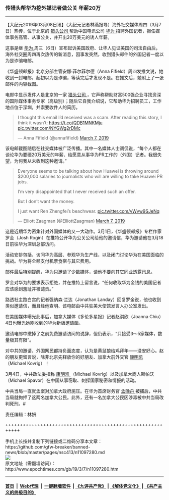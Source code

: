 ### 传猎头帮华为挖外媒记者做公关 年薪20万
------------------------

<p>
 【大纪元2019年03月08日讯】（大纪元记者林燕报导）海外社交媒体周四（3月7日）热传，位于北京的
 <a href="http://www.epochtimes.com/gb/tag/%E7%8C%8E%E5%A4%B4%E5%85%AC%E5%8F%B8.html">
  猎头公司
 </a>
 帮助中国电讯公司
 <a href="http://www.epochtimes.com/gb/tag/%E5%8D%8E%E4%B8%BA.html">
  华为
 </a>
 招聘外国记者，担任媒体事务高管、从事公关，并开出20万美元的诱人年薪。
</p>
<p>
 这事是继
 <a href="http://www.epochtimes.com/gb/tag/%E5%8D%8E%E4%B8%BA.html">
  华为
 </a>
 周三（6日）宣布起诉美国政府、让华人见证美国的司法自由后，海外社交圈周四再次热传的新消息，因事发突然，收到猎头邮件的外国记者一度以为是诈骗电邮。
</p>
<p>
 《华盛顿邮报》北京分部主管安娜·菲尔菲尔德（Anna Fifield）周四发推文说，她收到一封电邮，起初以为是诈骗，等读完后才发现不是。在推文后，她附上了一张邮件的内容截图。
</p>
<p>
 电邮中显示发件人是北京的一家
 <a href="http://www.epochtimes.com/gb/tag/%E7%8C%8E%E5%A4%B4%E5%85%AC%E5%8F%B8.html">
  猎头公司
 </a>
 ，它声称帮助财富500强企业寻找资深的国际媒体事务专家（高级别）；随后它自我介绍说，它帮助华为招聘员工，工作地点位于深圳，并索要收件人的简历。
</p>
<p>
</p>
<blockquote class="twitter-tweet" data-lang="en">
 <p dir="ltr" lang="en">
  I thought this email I’d received was a scam. After reading this story, I think it wasn’t:
  <a href="https://t.co/QDB1MNKMju">
   https://t.co/QDB1MNKMju
  </a>
  <a href="https://t.co/NYGWg2rDMc">
   pic.twitter.com/NYGWg2rDMc
  </a>
 </p>
 <p>
  — Anna Fifield (@annafifield)
  <a href="https://twitter.com/annafifield/status/1103534271044771840?ref_src=twsrc%5Etfw">
   March 7, 2019
  </a>
 </p>
</blockquote>
<p>
 <p>
  该电邮截图随后在社交媒体被广泛传播。其中一名媒体人士调侃说，“每个人都在谈论华为要砸20万美元的年薪、给愿意从事华为PR工作的（外国）记者。我很失望，为何我从未收到这种邀请。”
 </p>
</p>
<p>
</p>
<blockquote class="twitter-tweet" data-lang="en">
 <p dir="ltr" lang="en">
  Everyone seems to be talking about how Huawei is throwing around $200,000 salaries to journalists who will are willing to take Huawei PR jobs.
 </p>
 <p>
  I’m very disappointed that I never received such an offer.
 </p>
 <p>
  But I don’t want the money.
 </p>
 <p>
  I just want Ren Zhengfei’s beachwear.
  <a href="https://t.co/vWvw9SJeNq">
   pic.twitter.com/vWvw9SJeNq
  </a>
 </p>
 <p>
  — Elliott Zaagman (@ElliottZaagman)
  <a href="https://twitter.com/ElliottZaagman/status/1103570659555332096?ref_src=twsrc%5Etfw">
   March 7, 2019
  </a>
 </p>
</blockquote>
<p>
 <p>
  这是近期华为密集针对外国媒体的又一大动作。3月1日，《华盛顿邮报》专栏作家罗金（Josh Rogin）在推特公开华为公关公司给他的邀请信，华为邀请他在3月18日前往华为深圳总部访问。
 </p>
 <p>
  活动安排包括，访问华为高层、参观华为生产线，以及闭门讨论华为在美国面临的挑战。华为将全额支付机票食宿与其它费用。
 </p>
 <p>
  邮件最后特别提醒，华为只邀请了少数媒体，请他不要向其它同业透露讯息。
 </p>
 <p>
  罗金对华为的要求表示拒绝，并在推特上留言说，“任何收取华为金钱的美国记者应该感到羞耻并被谴责。”
 </p>
 <p>
  路透社主跑白宫的记者强纳森·兰达（Jonathan Landay）回复罗金说，他也收到类似邀请信，而且经他查明、该电邮由中共驻美大使馆发言人办公室发出。
 </p>
 <p>
  在美国媒体曝光此事后，加拿大媒体《多伦多星报》记者赵淇欣（Joanna Chiu）4日也曝光她刚收到的华为新版邀请函。
 </p>
 <p>
  邀请电邮中撤掉了之前免费邀请访问的说辞，但仍表示，“只接受3～5家媒体，数量极其有限”。
 </p>
 <p>
  对中共的邀请，外国网民都持负面态度，认为是黄鼠狼给鸡拜年——没安好心。赵的朋友更留言说，除非北京先释放你的好朋友、加拿大前外交官
  <a href="http://www.epochtimes.com/gb/tag/%E5%BA%B7%E6%98%8E%E5%87%AF.html">
   康明凯
  </a>
  （Michael Kovrig）！
 </p>
 <p>
  3月4日，中共政法委指称
  <a href="http://www.epochtimes.com/gb/tag/%E5%BA%B7%E6%98%8E%E5%87%AF.html">
   康明凯
  </a>
  （Michael Kovrig）以及加拿大商人斯帕沃（Michael Spavor）在中国从事窃取、刺探国家秘密和情报的活动。
 </p>
 <p>
  中共当局一直就孟案对加拿大政府施压。在华为首席财务官
  <a href="http://www.epochtimes.com/gb/tag/%E5%AD%9F%E6%99%9A%E8%88%9F.html">
   孟晚舟
  </a>
  被捕后，中共当局就拘押了这两名加拿大公民。此外，还有一名加拿大公民因涉毒被中共当局改判死刑。#
 </p>
 <p>
  责任编辑：林妍
 </p>
</p>
+++++++++++++++++++++++++++++++++++++++++++++++++++++++++++<br/><br/>
手机上长按并复制下列链接或二维码分享本文章：<br/>
https://github.com/gfw-breaker/banned-news/blob/master/pages/nsc413/n11097280.md <br/>
<a href='https://github.com/gfw-breaker/banned-news/blob/master/pages/nsc413/n11097280.md'><img src='https://github.com/gfw-breaker/banned-news/blob/master/pages/nsc413/n11097280.md.png'/></a> <br/>
原文地址（需翻墙访问）：http://www.epochtimes.com/gb/19/3/7/n11097280.htm


------------------------
#### [首页](https://github.com/gfw-breaker/banned-news/blob/master/README.md) &nbsp;|&nbsp; [Web代理](https://github.com/labour-camp/helloworld) &nbsp;|&nbsp; [一键翻墙软件](https://github.com/gfw-breaker/nogfw/blob/master/README.md) &nbsp;| [《九评共产党》](https://github.com/gfw-breaker/9ping.md/blob/master/README.md#九评之一评共产党是什么) | [《解体党文化》](https://github.com/gfw-breaker/jtdwh.md/blob/master/README.md) | [《共产主义的终极目的》](https://github.com/gfw-breaker/gczydzjmd.md/blob/master/README.md)

